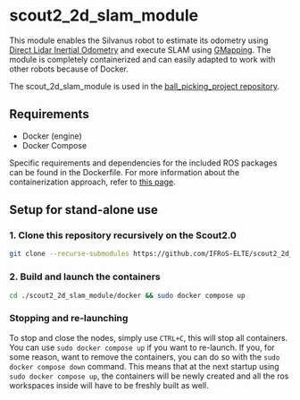 # scout2_2d_slam_module

This module enables the Silvanus robot to estimate its odometry using [Direct Lidar Inertial Odometry](https://github.com/vectr-ucla/direct_lidar_inertial_odometry) and execute SLAM using [GMapping](https://wiki.ros.org/gmapping). The module is completely containerized and can easily adapted to work with other robots because of Docker.

The scout_2d_slam_module is used in the [ball_picking_project repository](https://github.com/IFRoS-ELTE/ball_picking_project).

## Requirements

- Docker (engine)
- Docker Compose

Specific requirements and dependencies for the included ROS packages can be found in the Dockerfile. For more information about the containerization approach, refer to [this page](https://github.com/IFRoS-ELTE/ball_picking_project/blob/main/docs/docker.md).

## Setup for stand-alone use

### 1. Clone this repository recursively on the Scout2.0

```bash
git clone --recurse-submodules https://github.com/IFRoS-ELTE/scout2_2d_slam_module
```

### 2. Build and launch the containers

```bash
cd ./scout2_2d_slam_module/docker && sudo docker compose up
```

### Stopping and re-launching

To stop and close the nodes, simply use `CTRL+C`, this will stop all containers. You can use `sudo docker compose up` if you want to re-launch. If you, for some reason, want to remove the containers, you can do so with the `sudo docker compose down` command. This means that at the next startup using `sudo docker compose up`, the containers will be newly created and all the ros workspaces inside will have to be freshly built as well.

